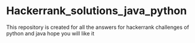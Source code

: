 # Hackerrank_solutions_java_python
This repository is created for all the answers for hackerrank challenges of python and java hope you will like it
